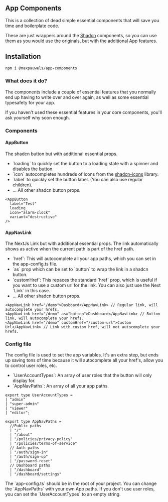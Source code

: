 ## App Components
This is a collection of dead simple essential components that will save you time and boilerplate code.

These are just wrappers around the [Shadcn](https://www.shadcn.com/) components, so you can use them as you would use the originals, but with the additional App features.

## Installation
```bash
npm i @maxpauwels/app-components
```

### What does it do? 
The components include a couple of essential features that you normally end up having to write over and over again, as well as some essential typesafety for your app.

If you haven't used these essential features in your core components, you'll ask yourself why soon enough.


### Components

#### AppButton
The shadcn button but with additional essential props.
- \`loading\` to quickly set the button to a loading state with a spinner and disables the button.
- \`icon\` autocompletes hundreds of icons from the [shadcn-icons](https://www.shadcn.com/icons.html) library. 
- \`label\` to quickly set the button label. (You can also use regular children).
- ... All other shadcn button props.
  
```tsx 
<AppButton
  label="Test"
  loading
  icon="alarm-clock"
  variant="destructive"
/>
```

#### AppNavLink
The NextJs Link but with additional essential props.
The link automatically shows as active when the current path is part of the href path.
- \`href\`: This will autocomplete all your app paths, which you can set in the app-config.ts file.
- \`as\` prop which can be set to \`button\` to wrap the link in a shadcn button.
- \`customHref\`: This repaces the standard \`href\` prop, which is useful if you want to use a custom url for the link. You can also just use the Next  \`Link\` in this case.
- ... All other shadcn button props.

```tsx 
<AppNavLink href="/demo">Dasboard</AppNavLink> // Regular link, will autocomplete your hrefs.
<AppNavLink href="/demo" as="button">Dashboard</AppNavLink> // Button link, will autocomplete your hrefs.
<AppNavLink href="/demo" customHref="/custom-url">Custom Url</AppNavLink> // Link with custom href, will not autocomplete your hrefs.
```

### Config file
The config file is used to set the app variables. It's an extra step, but ends up saving  tons of time because it will autocomplete all your href's, allow you to control user roles, etc.

- \`UserAccountTypes\`: An array of user roles that the button will only display for.
- \`AppNavPaths\`: An array of all your app paths.

```tsx
export type UserAccountTypes = 
| "admin" 
| "super-admin" 
| "viewer" 
| "editor";

export type AppNavPaths =
  //Public paths
  | "/"
  | "/about"
  | "/policies/privacy-policy"
  | "/policies/terms-of-service"
  // Auth paths
  | "/auth/sign-in"
  | "/auth/sign-up"
  | "/password-reset"
  // Dashboard paths
  | "/dashboard"
  | "/dashboard/settings"
```
The \`app-config.ts\` should be in the root of your project. You can change the \`AppNavPaths\` with your own App paths. If you don't use user roles, you can set the \`UserAccountTypes\` to an empty string.